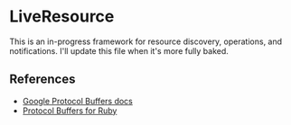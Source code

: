 LiveResource
============

This is an in-progress framework for resource discovery, operations, and
notifications. I'll update this file when it's more fully baked.

References
----------

* [Google Protocol Buffers docs][1]
* [Protocol Buffers for Ruby][2]

[1]: http://code.google.com/apis/protocolbuffers/docs/proto.html
[2]: http://code.google.com/p/ruby-protobuf/
